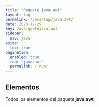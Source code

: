 ```yaml
---
title: "Paquete java.awt"
layout: tag
permalink: /Java/tag/java.awt/
date: 2020-12-29
key: Java.quetejava.awt
sidebar: 
  nav: java
aside: 
  toc: true
pagination: 
  enabled: true
  tag: "java.awt"
  permalink: /:num/
---
```


<h2>Elementos</h2>
Todos los elementos del paquete <strong>java.awt</strong>
